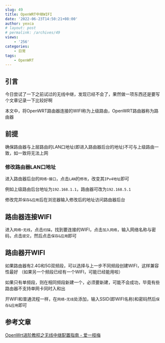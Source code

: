 ```yaml
---
slug: 49
title: OpenWRT中继WIFI
date: '2022-06-23T14:50:21+08:00'
author: yexca
# layout: post
# permalink: /archives/49
views:
    - '256'
categories:
    - 日常
tags:
    - OpenWRT
---
```


## 引言

今日尝试了一下之前试过的无线中继，发现已经不会了，果然做一项东西还是要写个文章记录一下比较好啊

本文中，将OpenWRT路由器连接的WIFI称为上级路由，OpenWRT路由器称为路由器

## 前提

确保路由器与上层路由的LAN口地址(即进入路由器后台的地址)不可与上级路由一致，如一致将无法上网

### 修改路由器LAN口地址

进入路由器后台的`网络`-`接口`，点击`LAN`的`修改`，改变其`IPv4地址`即可

例如上级路由后台地址为`192.168.1.1`，路由器可改为`192.168.5.1`

修改完并`保存&应用`后在浏览器输入修改后的地址访问路由器后台

## 路由器连接WIFI

进入`网络`-`无线`，点击`扫描`，找到要连接的WIFI，点击`加入网络`，输入网络名称与密码，点击`提交`，然后点击`保存&应用`即可

## 路由器开WIFI

如果路由器有2.4G和5G双频段，可以选择与上一步不同频段创建WIFI，这样兼容性最好 （如果另一个频段已经有一个WIFI，可能已经能用啦）

如果只有单频段，则在相同频段新建一个，必须要新建，可能不会成功，毕竟有些路由器不支持单网卡同时入和出

开WIFI和普通流程一样，在`网络`-`无线`处添加，输入SSID(即WIFI名称)和密码然后`保存&应用`即可

## 参考文章

[OpenWrt进阶教程之无线中继配置指南 - 爱一枝梅](https://iyzm.net/openwrt/512.html)
